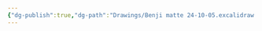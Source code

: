 ```yaml
---
{"dg-publish":true,"dg-path":"Drawings/Benji matte 24-10-05.excalidraw.md","permalink":"/Drawings/Benji matte 24-10-05.excalidraw/","tags":["excalidraw"]}
---
```

<style> .container {font-family: sans-serif; text-align: center;} .button-wrapper button {z-index: 1;height: 40px; width: 100px; margin: 10px;padding: 5px;} .excalidraw .App-menu_top .buttonList { display: flex;} .excalidraw-wrapper { height: 800px; margin: 50px; position: relative;} :root[dir="ltr"] .excalidraw .layer-ui__wrapper .zen-mode-transition.App-menu_bottom--transition-left {transform: none;} </style><script src="https://cdn.jsdelivr.net/npm/react@17/umd/react.production.min.js"></script><script src="https://cdn.jsdelivr.net/npm/react-dom@17/umd/react-dom.production.min.js"></script><script type="text/javascript" src="https://cdn.jsdelivr.net/npm/@excalidraw/excalidraw@0/dist/excalidraw.production.min.js"></script><div id="Benji_matte_24-10-05excalidraw.md"></div><script>(function(){const InitialData={"type":"excalidraw","version":2,"source":"https://github.com/zsviczian/obsidian-excalidraw-plugin/releases/tag/2.1.4","elements":[{"id":"tppsxeFY6App_SyFzZrtq","type":"rectangle","x":-186.25,"y":-1.2109375000000142,"width":96,"height":135,"angle":4.71238898038469,"strokeColor":"#1e1e1e","backgroundColor":"transparent","fillStyle":"solid","strokeWidth":2,"strokeStyle":"solid","roughness":1,"opacity":100,"groupIds":[],"frameId":null,"roundness":{"type":3},"seed":503302756,"version":304,"versionNonce":444825052,"isDeleted":false,"boundElements":null,"updated":1728131433580,"link":null,"locked":false},{"id":"GJdtqDB4_RZPLK5nJG5lz","type":"rectangle","x":-50.75,"y":-1.2109375000000142,"width":96,"height":135,"angle":4.71238898038469,"strokeColor":"#1e1e1e","backgroundColor":"transparent","fillStyle":"solid","strokeWidth":2,"strokeStyle":"solid","roughness":1,"opacity":100,"groupIds":[],"frameId":null,"roundness":{"type":3},"seed":1736704092,"version":331,"versionNonce":1124057956,"isDeleted":false,"boundElements":null,"updated":1728131435165,"link":null,"locked":false},{"id":"JGAM45lWPvXOF0yRkIPBp","type":"rectangle","x":86.25,"y":-1.2109375000000142,"width":96,"height":135,"angle":4.71238898038469,"strokeColor":"#1e1e1e","backgroundColor":"transparent","fillStyle":"solid","strokeWidth":2,"strokeStyle":"solid","roughness":1,"opacity":100,"groupIds":[],"frameId":null,"roundness":{"type":3},"seed":370936292,"version":386,"versionNonce":1894577756,"isDeleted":false,"boundElements":null,"updated":1728131441215,"link":null,"locked":false},{"id":"HAAd6WRfXPxLraoo6bIKx","type":"rectangle","x":-205.75,"y":-118.7109375,"width":96,"height":135,"angle":0,"strokeColor":"#1e1e1e","backgroundColor":"transparent","fillStyle":"solid","strokeWidth":2,"strokeStyle":"solid","roughness":1,"opacity":100,"groupIds":[],"frameId":null,"roundness":{"type":3},"seed":983474524,"version":450,"versionNonce":1025225316,"isDeleted":false,"boundElements":null,"updated":1728131448581,"link":null,"locked":false},{"id":"gdnMs30-TiyvVc86vqh3D","type":"rectangle","x":-108.75,"y":-118.7109375,"width":96,"height":135,"angle":0,"strokeColor":"#1e1e1e","backgroundColor":"transparent","fillStyle":"solid","strokeWidth":2,"strokeStyle":"solid","roughness":1,"opacity":100,"groupIds":[],"frameId":null,"roundness":{"type":3},"seed":1189421668,"version":480,"versionNonce":1598006748,"isDeleted":false,"boundElements":null,"updated":1728131450698,"link":null,"locked":false},{"id":"WURmmkhV2R8w5IygICjQQ","type":"rectangle","x":-10.75,"y":-118.7109375,"width":96,"height":135,"angle":0,"strokeColor":"#1e1e1e","backgroundColor":"transparent","fillStyle":"solid","strokeWidth":2,"strokeStyle":"solid","roughness":1,"opacity":100,"groupIds":[],"frameId":null,"roundness":{"type":3},"seed":1322107228,"version":509,"versionNonce":518951524,"isDeleted":false,"boundElements":null,"updated":1728131452282,"link":null,"locked":false},{"id":"ivf1WK9pBLaStUOUP8F2Z","type":"rectangle","x":86.25,"y":-118.7109375,"width":96,"height":135,"angle":0,"strokeColor":"#1e1e1e","backgroundColor":"transparent","fillStyle":"solid","strokeWidth":2,"strokeStyle":"solid","roughness":1,"opacity":100,"groupIds":[],"frameId":null,"roundness":{"type":3},"seed":1081318628,"version":554,"versionNonce":1412121444,"isDeleted":false,"boundElements":null,"updated":1728131453314,"link":null,"locked":false},{"id":"XO2ffr1s","type":"text","x":-247,"y":-149.4609375,"width":13.1199951171875,"height":25,"angle":0,"strokeColor":"#1e1e1e","backgroundColor":"transparent","fillStyle":"solid","strokeWidth":2,"strokeStyle":"solid","roughness":1,"opacity":100,"groupIds":[],"frameId":null,"roundness":null,"seed":901036644,"version":2,"versionNonce":1528787548,"isDeleted":false,"boundElements":null,"updated":1728131455957,"link":null,"locked":false,"text":"A","rawText":"A","fontSize":20,"fontFamily":1,"textAlign":"left","verticalAlign":"top","containerId":null,"originalText":"A","lineHeight":1.25},{"id":"yhYkjJhJ","type":"text","x":191.5,"y":-148.9609375,"width":14.539993286132812,"height":25,"angle":0,"strokeColor":"#1e1e1e","backgroundColor":"transparent","fillStyle":"solid","strokeWidth":2,"strokeStyle":"solid","roughness":1,"opacity":100,"groupIds":[],"frameId":null,"roundness":null,"seed":120818524,"version":2,"versionNonce":1073724388,"isDeleted":false,"boundElements":null,"updated":1728131458729,"link":null,"locked":false,"text":"B","rawText":"B","fontSize":20,"fontFamily":1,"textAlign":"left","verticalAlign":"top","containerId":null,"originalText":"B","lineHeight":1.25},{"id":"twwY34dZ","type":"text","x":215,"y":118.5390625,"width":12.879989624023438,"height":25,"angle":0,"strokeColor":"#1e1e1e","backgroundColor":"transparent","fillStyle":"solid","strokeWidth":2,"strokeStyle":"solid","roughness":1,"opacity":100,"groupIds":[],"frameId":null,"roundness":null,"seed":1478824676,"version":2,"versionNonce":507834844,"isDeleted":false,"boundElements":null,"updated":1728131461708,"link":null,"locked":false,"text":"C","rawText":"C","fontSize":20,"fontFamily":1,"textAlign":"left","verticalAlign":"top","containerId":null,"originalText":"C","lineHeight":1.25},{"id":"IKiEtHAC","type":"text","x":-166,"y":-143.9609375,"width":11.239990234375,"height":25,"angle":0,"strokeColor":"#1e1e1e","backgroundColor":"transparent","fillStyle":"solid","strokeWidth":2,"strokeStyle":"solid","roughness":1,"opacity":100,"groupIds":[],"frameId":null,"roundness":null,"seed":474807652,"version":13,"versionNonce":1494678236,"isDeleted":false,"boundElements":null,"updated":1728131495916,"link":null,"locked":false,"text":"x","rawText":"x","fontSize":20,"fontFamily":1,"textAlign":"left","verticalAlign":"top","containerId":null,"originalText":"x","lineHeight":1.25},{"id":"wtkI8Ya0","type":"text","x":-228.5,"y":-73.4609375,"width":9.379989624023438,"height":25,"angle":0,"strokeColor":"#1e1e1e","backgroundColor":"transparent","fillStyle":"solid","strokeWidth":2,"strokeStyle":"solid","roughness":1,"opacity":100,"groupIds":[],"frameId":null,"roundness":null,"seed":79453028,"version":26,"versionNonce":2018802908,"isDeleted":false,"boundElements":null,"updated":1728131506183,"link":null,"locked":false,"text":"y","rawText":"y","fontSize":20,"fontFamily":1,"textAlign":"left","verticalAlign":"top","containerId":null,"originalText":"y","lineHeight":1.25},{"id":"yZoQ2WD4","type":"text","x":-68.5,"y":-146.9609375,"width":11.239990234375,"height":25,"angle":0,"strokeColor":"#1e1e1e","backgroundColor":"transparent","fillStyle":"solid","strokeWidth":2,"strokeStyle":"solid","roughness":1,"opacity":100,"groupIds":[],"frameId":null,"roundness":null,"seed":1947250276,"version":41,"versionNonce":358799836,"isDeleted":false,"boundElements":null,"updated":1728131492133,"link":null,"locked":false,"text":"x","rawText":"x","fontSize":20,"fontFamily":1,"textAlign":"left","verticalAlign":"top","containerId":null,"originalText":"x","lineHeight":1.25},{"id":"KopleO2y","type":"text","x":37,"y":-150.4609375,"width":11.239990234375,"height":25,"angle":0,"strokeColor":"#1e1e1e","backgroundColor":"transparent","fillStyle":"solid","strokeWidth":2,"strokeStyle":"solid","roughness":1,"opacity":100,"groupIds":[],"frameId":null,"roundness":null,"seed":33793116,"version":84,"versionNonce":1287413604,"isDeleted":false,"boundElements":null,"updated":1728131493466,"link":null,"locked":false,"text":"x","rawText":"x","fontSize":20,"fontFamily":1,"textAlign":"left","verticalAlign":"top","containerId":null,"originalText":"x","lineHeight":1.25},{"id":"wacUURWd","type":"text","x":129.5,"y":-147.4609375,"width":11.239990234375,"height":25,"angle":0,"strokeColor":"#1e1e1e","backgroundColor":"transparent","fillStyle":"solid","strokeWidth":2,"strokeStyle":"solid","roughness":1,"opacity":100,"groupIds":[],"frameId":null,"roundness":null,"seed":664742620,"version":116,"versionNonce":1525301988,"isDeleted":false,"boundElements":null,"updated":1728131494133,"link":null,"locked":false,"text":"x","rawText":"x","fontSize":20,"fontFamily":1,"textAlign":"left","verticalAlign":"top","containerId":null,"originalText":"x","lineHeight":1.25},{"id":"FJb0jaTH","type":"text","x":-228.5,"y":52.0390625,"width":11.239990234375,"height":25,"angle":0,"strokeColor":"#1e1e1e","backgroundColor":"transparent","fillStyle":"solid","strokeWidth":2,"strokeStyle":"solid","roughness":1,"opacity":100,"groupIds":[],"frameId":null,"roundness":null,"seed":517102684,"version":49,"versionNonce":861218660,"isDeleted":false,"boundElements":null,"updated":1728131507982,"link":null,"locked":false,"text":"x","rawText":"x","fontSize":20,"fontFamily":1,"textAlign":"left","verticalAlign":"top","containerId":null,"originalText":"x","lineHeight":1.25},{"id":"3c6xAvwD","type":"text","x":-148,"y":126.0390625,"width":9.379989624023438,"height":25,"angle":0,"strokeColor":"#1e1e1e","backgroundColor":"transparent","fillStyle":"solid","strokeWidth":2,"strokeStyle":"solid","roughness":1,"opacity":100,"groupIds":[],"frameId":null,"roundness":null,"seed":1648965988,"version":55,"versionNonce":755793628,"isDeleted":false,"boundElements":null,"updated":1728131500550,"link":null,"locked":false,"text":"y","rawText":"y","fontSize":20,"fontFamily":1,"textAlign":"left","verticalAlign":"top","containerId":null,"originalText":"y","lineHeight":1.25},{"id":"VBLIMbU0","type":"text","x":-25,"y":122.5390625,"width":9.379989624023438,"height":25,"angle":0,"strokeColor":"#1e1e1e","backgroundColor":"transparent","fillStyle":"solid","strokeWidth":2,"strokeStyle":"solid","roughness":1,"opacity":100,"groupIds":[],"frameId":null,"roundness":null,"seed":972124636,"version":86,"versionNonce":1625106660,"isDeleted":false,"boundElements":null,"updated":1728131503883,"link":null,"locked":false,"text":"y","rawText":"y","fontSize":20,"fontFamily":1,"textAlign":"left","verticalAlign":"top","containerId":null,"originalText":"y","lineHeight":1.25},{"id":"AA8kIn2Q","type":"text","x":125,"y":123.5390625,"width":9.379989624023438,"height":25,"angle":0,"strokeColor":"#1e1e1e","backgroundColor":"transparent","fillStyle":"solid","strokeWidth":2,"strokeStyle":"solid","roughness":1,"opacity":100,"groupIds":[],"frameId":null,"roundness":null,"seed":275071196,"version":127,"versionNonce":251453668,"isDeleted":false,"boundElements":null,"updated":1728131504999,"link":null,"locked":false,"text":"y","rawText":"y","fontSize":20,"fontFamily":1,"textAlign":"left","verticalAlign":"top","containerId":null,"originalText":"y","lineHeight":1.25},{"id":"J1jjqWCA","type":"text","x":204.5,"y":-72.9609375,"width":9.379989624023438,"height":25,"angle":0,"strokeColor":"#1e1e1e","backgroundColor":"transparent","fillStyle":"solid","strokeWidth":2,"strokeStyle":"solid","roughness":1,"opacity":100,"groupIds":[],"frameId":null,"roundness":null,"seed":1710339548,"version":61,"versionNonce":1125301980,"isDeleted":false,"boundElements":null,"updated":1728131506984,"link":null,"locked":false,"text":"y","rawText":"y","fontSize":20,"fontFamily":1,"textAlign":"left","verticalAlign":"top","containerId":null,"originalText":"y","lineHeight":1.25},{"id":"dNsXdJua","type":"text","x":210.5,"y":53.0390625,"width":11.239990234375,"height":25,"angle":0,"strokeColor":"#1e1e1e","backgroundColor":"transparent","fillStyle":"solid","strokeWidth":2,"strokeStyle":"solid","roughness":1,"opacity":100,"groupIds":[],"frameId":null,"roundness":null,"seed":434656604,"version":95,"versionNonce":678194148,"isDeleted":false,"boundElements":null,"updated":1728131508908,"link":null,"locked":false,"text":"x","rawText":"x","fontSize":20,"fontFamily":1,"textAlign":"left","verticalAlign":"top","containerId":null,"originalText":"x","lineHeight":1.25},{"id":"ABe19MOK","type":"text","x":-181,"y":-226.9609375,"width":59.37995910644531,"height":25,"angle":0,"strokeColor":"#1e1e1e","backgroundColor":"transparent","fillStyle":"solid","strokeWidth":2,"strokeStyle":"solid","roughness":1,"opacity":100,"groupIds":[],"frameId":null,"roundness":null,"seed":367451996,"version":26,"versionNonce":1207850084,"isDeleted":false,"boundElements":null,"updated":1728131538234,"link":null,"locked":false,"text":"4x=3y","rawText":"4x=3y","fontSize":20,"fontFamily":1,"textAlign":"left","verticalAlign":"top","containerId":null,"originalText":"4x=3y","lineHeight":1.25},{"id":"fkNnCTmC","type":"text","x":351.5,"y":-159.9609375,"width":64.03996276855469,"height":25,"angle":0,"strokeColor":"#1e1e1e","backgroundColor":"transparent","fillStyle":"solid","strokeWidth":2,"strokeStyle":"solid","roughness":1,"opacity":100,"groupIds":[],"frameId":null,"roundness":null,"seed":2069373916,"version":8,"versionNonce":1395269732,"isDeleted":false,"boundElements":null,"updated":1728131579913,"link":null,"locked":false,"text":"AB=4x","rawText":"AB=4x","fontSize":20,"fontFamily":1,"textAlign":"left","verticalAlign":"top","containerId":null,"originalText":"AB=4x","lineHeight":1.25},{"id":"cDmBOfm9","type":"text","x":351,"y":-120.4609375,"width":72.87995910644531,"height":25,"angle":0,"strokeColor":"#1e1e1e","backgroundColor":"transparent","fillStyle":"solid","strokeWidth":2,"strokeStyle":"solid","roughness":1,"opacity":100,"groupIds":[],"frameId":null,"roundness":null,"seed":509630308,"version":34,"versionNonce":251711972,"isDeleted":false,"boundElements":null,"updated":1728131593971,"link":null,"locked":false,"text":"BC=y+x","rawText":"BC=y+x","fontSize":20,"fontFamily":1,"textAlign":"left","verticalAlign":"top","containerId":null,"originalText":"BC=y+x","lineHeight":1.25},{"id":"acVyyW8i","type":"text","x":334,"y":-56.4609375,"width":82.21994018554688,"height":25,"angle":0,"strokeColor":"#1e1e1e","backgroundColor":"transparent","fillStyle":"solid","strokeWidth":2,"strokeStyle":"solid","roughness":1,"opacity":100,"groupIds":[],"frameId":null,"roundness":null,"seed":496815204,"version":11,"versionNonce":816815068,"isDeleted":false,"boundElements":null,"updated":1728131682006,"link":null,"locked":false,"text":"4x/(y+x)","rawText":"4x/(y+x)","fontSize":20,"fontFamily":1,"textAlign":"left","verticalAlign":"top","containerId":null,"originalText":"4x/(y+x)","lineHeight":1.25},{"id":"L97FZjTE","type":"text","x":-72,"y":-215.4609375,"width":84.43994140625,"height":25,"angle":0,"strokeColor":"#1e1e1e","backgroundColor":"transparent","fillStyle":"solid","strokeWidth":2,"strokeStyle":"solid","roughness":1,"opacity":100,"groupIds":[],"frameId":null,"roundness":null,"seed":295400284,"version":25,"versionNonce":1550936540,"isDeleted":false,"boundElements":null,"updated":1728131662288,"link":null,"locked":false,"text":"(4/3)x=y","rawText":"(4/3)x=y","fontSize":20,"fontFamily":1,"textAlign":"left","verticalAlign":"top","containerId":null,"originalText":"(4/3)x=y","lineHeight":1.25},{"id":"gkdKvalp","type":"text","x":-77.5,"y":-253.4609375,"width":106.61994934082031,"height":25,"angle":0,"strokeColor":"#1e1e1e","backgroundColor":"transparent","fillStyle":"solid","strokeWidth":2,"strokeStyle":"solid","roughness":1,"opacity":100,"groupIds":[],"frameId":null,"roundness":null,"seed":791451868,"version":30,"versionNonce":357328484,"isDeleted":false,"boundElements":null,"updated":1728131634754,"link":null,"locked":false,"text":"4x/3=3y/3","rawText":"4x/3=3y/3","fontSize":20,"fontFamily":1,"textAlign":"left","verticalAlign":"top","containerId":null,"originalText":"4x/3=3y/3","lineHeight":1.25},{"id":"kDr8LnYH","type":"text","x":330.5,"y":-14.9609375,"width":135.55990600585938,"height":25,"angle":0,"strokeColor":"#1e1e1e","backgroundColor":"transparent","fillStyle":"solid","strokeWidth":2,"strokeStyle":"solid","roughness":1,"opacity":100,"groupIds":[],"frameId":null,"roundness":null,"seed":332051812,"version":66,"versionNonce":1802552028,"isDeleted":false,"boundElements":null,"updated":1728131710307,"link":null,"locked":false,"text":"4x/((4/3)x+x)","rawText":"4x/((4/3)x+x)","fontSize":20,"fontFamily":1,"textAlign":"left","verticalAlign":"top","containerId":null,"originalText":"4x/((4/3)x+x)","lineHeight":1.25},{"id":"EkfUsVU9","type":"text","x":333.5,"y":13.5390625,"width":149.4599151611328,"height":25,"angle":0,"strokeColor":"#1e1e1e","backgroundColor":"transparent","fillStyle":"solid","strokeWidth":2,"strokeStyle":"solid","roughness":1,"opacity":100,"groupIds":[],"frameId":null,"roundness":null,"seed":1255890916,"version":127,"versionNonce":1794506844,"isDeleted":false,"boundElements":null,"updated":1728131766242,"link":null,"locked":false,"text":"4x/(1.3333x+x)","rawText":"4x/(1.3333x+x)","fontSize":20,"fontFamily":1,"textAlign":"left","verticalAlign":"top","containerId":null,"originalText":"4x/(1.3333x+x)","lineHeight":1.25},{"id":"UvLgeW6r","type":"text","x":333,"y":45.5390625,"width":119.47993469238281,"height":25,"angle":0,"strokeColor":"#1e1e1e","backgroundColor":"transparent","fillStyle":"solid","strokeWidth":2,"strokeStyle":"solid","roughness":1,"opacity":100,"groupIds":[],"frameId":null,"roundness":null,"seed":67192676,"version":177,"versionNonce":757354716,"isDeleted":false,"boundElements":null,"updated":1728131790476,"link":null,"locked":false,"text":"4x/2.3333x","rawText":"4x/2.3333x","fontSize":20,"fontFamily":1,"textAlign":"left","verticalAlign":"top","containerId":null,"originalText":"4x/2.3333x","lineHeight":1.25},{"id":"hvv0O8W7","type":"text","x":336,"y":78.5390625,"width":96.99995422363281,"height":25,"angle":0,"strokeColor":"#1e1e1e","backgroundColor":"transparent","fillStyle":"solid","strokeWidth":2,"strokeStyle":"solid","roughness":1,"opacity":100,"groupIds":[],"frameId":null,"roundness":null,"seed":1947712348,"version":217,"versionNonce":1188640868,"isDeleted":false,"boundElements":null,"updated":1728131822544,"link":null,"locked":false,"text":"4/2.3333","rawText":"4/2.3333","fontSize":20,"fontFamily":1,"textAlign":"left","verticalAlign":"top","containerId":null,"originalText":"4/2.3333","lineHeight":1.25},{"id":"TPEQdBy8","type":"text","x":336,"y":110.0390625,"width":39.53997802734375,"height":25,"angle":0,"strokeColor":"#1e1e1e","backgroundColor":"transparent","fillStyle":"solid","strokeWidth":2,"strokeStyle":"solid","roughness":1,"opacity":100,"groupIds":[],"frameId":null,"roundness":null,"seed":152885596,"version":237,"versionNonce":1186789988,"isDeleted":false,"boundElements":null,"updated":1728131868354,"link":null,"locked":false,"text":"1,714","rawText":"1,714","fontSize":20,"fontFamily":1,"textAlign":"left","verticalAlign":"top","containerId":null,"originalText":"1,714","lineHeight":1.25},{"id":"DN84FRTF0Kx0AR363gUJR","type":"rectangle","x":-207.5,"y":-163.4609375,"width":96,"height":180.5,"angle":0,"strokeColor":"#1e1e1e","backgroundColor":"transparent","fillStyle":"solid","strokeWidth":2,"strokeStyle":"solid","roughness":1,"opacity":100,"groupIds":[],"frameId":null,"roundness":{"type":3},"seed":1169310428,"version":41,"versionNonce":749411300,"isDeleted":true,"boundElements":null,"updated":1728131439894,"link":null,"locked":false},{"id":"NXkRCO1NCny8tksnNjGX5","type":"rectangle","x":-109.5,"y":-163.4609375,"width":96,"height":180.5,"angle":0,"strokeColor":"#1e1e1e","backgroundColor":"transparent","fillStyle":"solid","strokeWidth":2,"strokeStyle":"solid","roughness":1,"opacity":100,"groupIds":[],"frameId":null,"roundness":{"type":3},"seed":2096770916,"version":82,"versionNonce":470811740,"isDeleted":true,"boundElements":null,"updated":1728131439894,"link":null,"locked":false},{"id":"1JPUXD3ORrExD4ANbo3h0","type":"rectangle","x":-14.5,"y":-163.4609375,"width":96,"height":180.5,"angle":0,"strokeColor":"#1e1e1e","backgroundColor":"transparent","fillStyle":"solid","strokeWidth":2,"strokeStyle":"solid","roughness":1,"opacity":100,"groupIds":[],"frameId":null,"roundness":{"type":3},"seed":1736981084,"version":123,"versionNonce":1881538404,"isDeleted":true,"boundElements":null,"updated":1728131439894,"link":null,"locked":false},{"id":"2bcNQDj-zHvU2YtbqHbK0","type":"rectangle","x":82.5,"y":-163.4609375,"width":96,"height":180.5,"angle":0,"strokeColor":"#1e1e1e","backgroundColor":"transparent","fillStyle":"solid","strokeWidth":2,"strokeStyle":"solid","roughness":1,"opacity":100,"groupIds":[],"frameId":null,"roundness":{"type":3},"seed":1395463908,"version":166,"versionNonce":214374620,"isDeleted":true,"boundElements":null,"updated":1728131439894,"link":null,"locked":false},{"id":"VDIJ-YvKRMQi7eNxH0zia","type":"rectangle","x":45.5,"y":-23.9609375,"width":96,"height":180.5,"angle":4.71238898038469,"strokeColor":"#1e1e1e","backgroundColor":"transparent","fillStyle":"solid","strokeWidth":2,"strokeStyle":"solid","roughness":1,"opacity":100,"groupIds":[],"frameId":null,"roundness":{"type":3},"seed":1530048348,"version":238,"versionNonce":38301788,"isDeleted":true,"boundElements":null,"updated":1728131432459,"link":null,"locked":false},{"id":"zn5Yoxv7","type":"text","x":-68,"y":-133.9609375,"width":10,"height":25,"angle":0,"strokeColor":"#1e1e1e","backgroundColor":"transparent","fillStyle":"solid","strokeWidth":2,"strokeStyle":"solid","roughness":1,"opacity":100,"groupIds":[],"frameId":null,"roundness":null,"seed":1358095196,"version":2,"versionNonce":872211428,"isDeleted":true,"boundElements":null,"updated":1728131489895,"link":null,"locked":false,"text":"","rawText":"","fontSize":20,"fontFamily":1,"textAlign":"left","verticalAlign":"top","containerId":null,"originalText":"","lineHeight":1.25},{"id":"osdU4NV4","type":"text","x":-90,"y":-226.9609375,"width":59.37995910644531,"height":25,"angle":0,"strokeColor":"#1e1e1e","backgroundColor":"transparent","fillStyle":"solid","strokeWidth":2,"strokeStyle":"solid","roughness":1,"opacity":100,"groupIds":[],"frameId":null,"roundness":null,"seed":824558308,"version":58,"versionNonce":1686911460,"isDeleted":true,"boundElements":null,"updated":1728131537294,"link":null,"locked":false,"text":"4x=3y","rawText":"4x=3y","fontSize":20,"fontFamily":1,"textAlign":"left","verticalAlign":"top","containerId":null,"originalText":"4x=3y","lineHeight":1.25},{"id":"ik2Cd6As","type":"text","x":368.5,"y":-27.4609375,"width":59.37995910644531,"height":25,"angle":0,"strokeColor":"#1e1e1e","backgroundColor":"transparent","fillStyle":"solid","strokeWidth":2,"strokeStyle":"solid","roughness":1,"opacity":100,"groupIds":[],"frameId":null,"roundness":null,"seed":1375202788,"version":56,"versionNonce":849768284,"isDeleted":true,"boundElements":null,"updated":1728131544175,"link":null,"locked":false,"text":"4x=3y","rawText":"4x=3y","fontSize":20,"fontFamily":1,"textAlign":"left","verticalAlign":"top","containerId":null,"originalText":"4x=3y","lineHeight":1.25},{"id":"s6J7GmMk","type":"text","x":351,"y":168.5390625,"width":60.179962158203125,"height":25,"angle":0,"strokeColor":"#1e1e1e","backgroundColor":"transparent","fillStyle":"solid","strokeWidth":2,"strokeStyle":"solid","roughness":1,"opacity":100,"groupIds":[],"frameId":null,"roundness":null,"seed":509126884,"version":246,"versionNonce":763403484,"isDeleted":true,"boundElements":null,"updated":1728131874615,"link":null,"locked":false,"text":"0,583","rawText":"0,583","fontSize":20,"fontFamily":1,"textAlign":"left","verticalAlign":"top","containerId":null,"originalText":"0,583","lineHeight":1.25}],"appState":{"theme":"light","viewBackgroundColor":"#ffffff","currentItemStrokeColor":"#1e1e1e","currentItemBackgroundColor":"transparent","currentItemFillStyle":"solid","currentItemStrokeWidth":2,"currentItemStrokeStyle":"solid","currentItemRoughness":1,"currentItemOpacity":100,"currentItemFontFamily":1,"currentItemFontSize":20,"currentItemTextAlign":"left","currentItemStartArrowhead":null,"currentItemEndArrowhead":"arrow","scrollX":617,"scrollY":337.0390625,"zoom":{"value":1},"currentItemRoundness":"round","gridSize":null,"gridColor":{"Bold":"#C9C9C9FF","Regular":"#EDEDEDFF"},"currentStrokeOptions":null,"previousGridSize":null,"frameRendering":{"enabled":true,"clip":true,"name":true,"outline":true}},"files":{}};InitialData.scrollToContent=true;App=()=>{const e=React.useRef(null),t=React.useRef(null),[n,i]=React.useState({width:void 0,height:void 0});return React.useEffect(()=>{i({width:t.current.getBoundingClientRect().width,height:t.current.getBoundingClientRect().height});const e=()=>{i({width:t.current.getBoundingClientRect().width,height:t.current.getBoundingClientRect().height})};return window.addEventListener("resize",e),()=>window.removeEventListener("resize",e)},[t]),React.createElement(React.Fragment,null,React.createElement("div",{className:"excalidraw-wrapper",ref:t},React.createElement(ExcalidrawLib.Excalidraw,{ref:e,width:n.width,height:n.height,initialData:InitialData,viewModeEnabled:!0,zenModeEnabled:!0,gridModeEnabled:!1})))},excalidrawWrapper=document.getElementById("Benji_matte_24-10-05excalidraw.md");ReactDOM.render(React.createElement(App),excalidrawWrapper);})();</script>